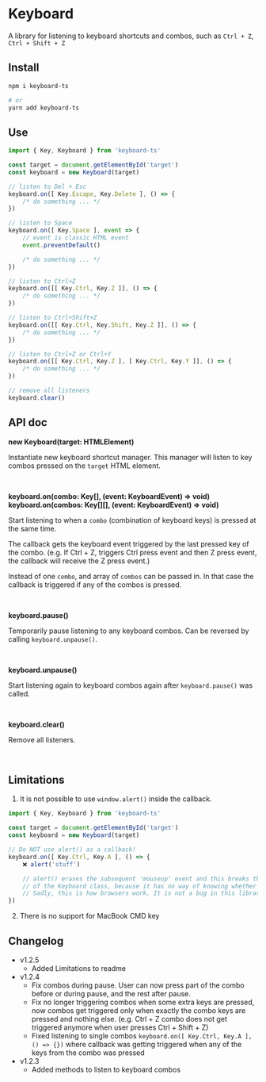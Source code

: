 # Keyboard

A library for listening to keyboard shortcuts and combos, such as `Ctrl + Z`, `Ctrl + Shift + Z`

## Install

```bash
npm i keyboard-ts

# or
yarn add keyboard-ts
```

## Use

```ts
import { Key, Keyboard } from 'keyboard-ts'

const target = document.getElementById('target')
const keyboard = new Keyboard(target)

// listen to Del + Esc
keyboard.on([ Key.Escape, Key.Delete ], () => {
    /* do something ... */
})

// listen to Space
keyboard.on([ Key.Space ], event => {
    // event is classic HTML event
    event.preventDefault()

    /* do something ... */
})

// listen to Ctrl+Z
keyboard.on([[ Key.Ctrl, Key.Z ]], () => {
    /* do something ... */
})

// listen to Ctrl+Shift+Z
keyboard.on([[ Key.Ctrl, Key.Shift, Key.Z ]], () => {
    /* do something ... */
})

// listen to Ctrl+Z or Ctrl+Y
keyboard.on([[ Key.Ctrl, Key.Z ], [ Key.Ctrl, Key.Y ]], () => {
    /* do something ... */
})

// remove all listeners
keyboard.clear()
```

## API doc

**new Keyboard(target: HTMLElement)**

Instantiate new keyboard shortcut manager. This manager will listen to key combos pressed on the `target` HTML element.

<br/>

**keyboard.on(combo: Key[], (event: KeyboardEvent) => void)**
**keyboard.on(combos: Key[][], (event: KeyboardEvent) => void)**

Start listening to when a `combo` (combination of keyboard keys) is pressed at the same time.

The callback gets the keyboard event triggered by the last pressed key of the combo. (e.g. If Ctrl + Z, triggers
Ctrl press event and then Z press event, the callback will receive the Z press event.)

Instead of one `combo`, and array of `combos` can be passed in. In that case the callback is triggered if any of the
combos is pressed.

<br/>

**keyboard.pause()**

Temporarily pause listening to any keyboard combos. Can be reversed by calling `keyboard.unpause()`.

<br/>

**keyboard.unpause()**

Start listening again to keyboard combos again after `keyboard.pause()` was called.

<br/>

**keyboard.clear()**

Remove all listeners.

<br/>

## Limitations

1. It is not possible to use `window.alert()` inside the callback.
```ts
import { Key, Keyboard } from 'keyboard-ts'

const target = document.getElementById('target')
const keyboard = new Keyboard(target)

// Do NOT use alert() as a callback!
keyboard.on([ Key.Ctrl, Key.A ], () => {
    ❌ alert('stuff')

    // alert() erases the subsequent 'mouseup' event and this breaks the functionality
    // of the Keyboard class, because it has no way of knowing whether a key was released or not.
    // Sadly, this is how browsers work. It is not a bug in this library.
})
```
2. There is no support for MacBook CMD key


## Changelog

- v1.2.5
  - Added Limitations to readme
- v1.2.4
    - Fix combos during pause. User can now press part of the combo before or during pause, and the rest after pause.
    - Fix no longer triggering combos when some extra keys are pressed, now combos get triggered only when exactly the combo keys are pressed and nothing else. (e.g. Ctrl + Z combo does not get triggered anymore when user presses Ctrl + Shift + Z)
    - Fixed listening to single combos `keyboard.on([ Key.Ctrl, Key.A ], () => {})` where callback was getting triggered when any of the keys from the combo was pressed
- v1.2.3
    - Added methods to listen to keyboard combos
